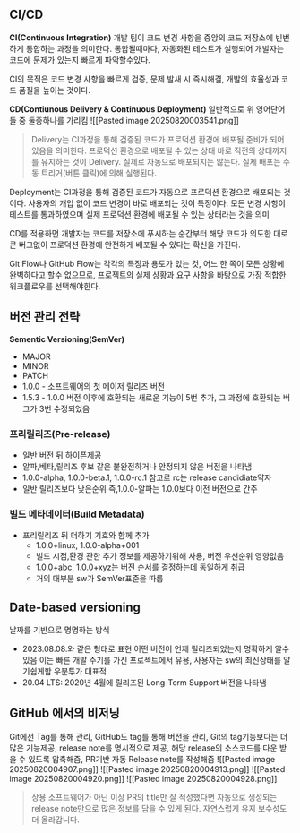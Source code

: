 ## CI/CD
**CI(Continuous Integration)**
개발 팀이 코드 변경 사항을 중앙의 코드 저장소에 빈번하게 통합하는 과정을 의미한다.
통합될때마다, 자동화된 테스트가 실행되어 개발자는 코드에 문제가 있는지 빠르게 파악할수있다.

CI의 목적은 코드 변경 사항을 빠르게 검증, 문제 발새 시 즉시해결, 개발의 효율성과 코드 품질을 높이는 것이다.

**CD(Contiunous Delivery & Continuous Deployment)**
일반적으로 위 영어단어들 중 둘중하나를 가리킴
![[Pasted image 20250820003541.png]]
> Delivery는 CI과정을 통해 검증된 코드가 프로덕션 환경에 배포될 준비가 되어있음을 의미한다. 프로덕션 환경으로 배포될 수 있는 상태 바로 직전의 상태까지를 유지하는 것이 Delivery. 실제로 자동으로 배포되지는 않는다. 실제 배포는 수동 트리거(버튼 클릭)에 의해 실행된다.

Deployment는  CI과정을 통해 검증된 코드가 자동으로 프로덕션 환경으로 배포되는 것이다. 사용자의 개입 없이 코드 변경이 바로 배포되는 것이 특징이다. 모든 변경 사항이 테스트를 통과하였으며 실제 프로덕션 환경에 배포될 수 있는 상태라는 것을 의미

CD를 적용하면 개발자는 코드를 저장소에 푸시하는 순간부터 해당 코드가 의도한 대로 큰 버그없이 프로덕션 환경에 안전하게 배포될 수 있다는 확신을 가진다.

Git Flow나 GitHub Flow는 각각의 특징과 용도가 있는 것, 어느 한 쪽이 모든 상황에 완벽하다고 할수 없으므로, 프로젝트의 실제 상황과 요구 사항을 바탕으로 가장 적합한 워크플로우를 선택해야한다.

## 버전 관리 전략
**Sementic Versioning(SemVer)**
- MAJOR
- MINOR
- PATCH
- 1.0.0 - 소프트웨어의 첫 메이저 릴리즈 버전
- 1.5.3 - 1.0.0 버전 이후에 호환되는 새로운 기능이 5번 추가, 그 과정에 호환되는 버그가 3번 수정되었음

### **프리릴리즈(Pre-release)**
- 일반 버전 뒤 하이픈제공
- 알파,베타,릴리즈 후보 같은 불완전하거나 안정되지 않은 버전을 나타냄
- 1.0.0-alpha, 1.0.0-beta.1, 1.0.0-rc.1 참고로 rc는 release candidiate약자
- 일반 릴리즈보다 낮은순위 즉,1.0.0-알파는 1.0.0보다 이전 버전으로 간주

### **빌드 메타데이터(Build Metadata)**
- 프리릴리즈 뒤 더하기 기호와 함께 추가
	- 1.0.0+linux, 1.0.0-alpha+001
	- 빌드 시점,환경 관한 추가 정보를 제공하기위해 사용, 버전 우선순위 영향없음
	- 1.0.0+abc, 1.0.0+xyz는 버전 순서를 결정하는데 동일하게 취급
	- 거의 대부분 sw가 SemVer표준을 따름

## Date-based versioning
날짜를 기반으로 명명하는 방식
- 2023.08.08.와 같은 형태로 표현
어떤 버전이 언제 릴리즈되었는지 명확하게 알수있음
이는 빠른 개발 주기를 가진 프로젝트에서 유용, 사용자는 sw의 최신상태를 알기쉽게함
우분투가 대표적
- 20.04 LTS: 2020년 4월에 릴리즈된 Long-Term Support 버전을 나타냄

## GitHub 에서의 비저닝
Git에선 Tag를 통해 관리, GitHub도 tag를 통해 버전을 관리, Git의 tag기능보다는 더 많은 기능제공, release note를 명시적으로 제공, 해당 release의 소스코드를 다운 받을 수 있도록 압축해줌, PR기반 자동 Release note를 작성해줌
![[Pasted image 20250820004907.png]]
![[Pasted image 20250820004913.png]]
![[Pasted image 20250820004920.png]]
![[Pasted image 20250820004928.png]]
> 상용 소프트웨어가 아닌 이상 PR의 title만 잘 적성했다면 자동으로 생성되는 release note만으로 많은 정보를 담을 수 있게 된다. 자연스럽게 유지 보수성도 더 올라갑니다.

